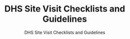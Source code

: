 ---
layout: resources-landing
title: "DHS Site Visit Checklists and Guidelines"
subtitle: "DHS Site Visit Checklists and Guidelines"
doc-link: ../assets/files/Panel1_DHS-Site-Visit-Checklists-and-Guidelines-6-27-2016.docx
filters: federal-financial-assistance coffa uniform-guidance-2-cfr-200 training 2016 archived
fiscal_year: 2016
---